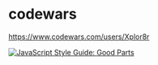 # codewars
https://www.codewars.com/users/Xplor8r

[![JavaScript Style Guide: Good Parts](https://www.codewars.com/users/Xplor8r/badges/large)](https://www.codewars.com/users/Xplor8r "JavaScript The Good Parts")

